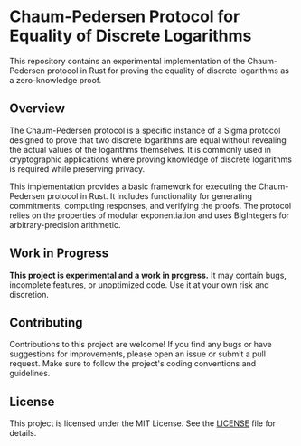 # Chaum-Pedersen Protocol for Equality of Discrete Logarithms

This repository contains an experimental implementation of the Chaum-Pedersen protocol in Rust for proving the equality of discrete logarithms as a zero-knowledge proof.

## Overview

The Chaum-Pedersen protocol is a specific instance of a Sigma protocol designed to prove that two discrete logarithms are equal without revealing the actual values of the logarithms themselves. It is commonly used in cryptographic applications where proving knowledge of discrete logarithms is required while preserving privacy.

This implementation provides a basic framework for executing the Chaum-Pedersen protocol in Rust. It includes functionality for generating commitments, computing responses, and verifying the proofs. The protocol relies on the properties of modular exponentiation and uses BigIntegers for arbitrary-precision arithmetic.

## Work in Progress

**This project is experimental and a work in progress.** It may contain bugs, incomplete features, or unoptimized code. Use it at your own risk and discretion.

## Contributing

Contributions to this project are welcome! If you find any bugs or have suggestions for improvements, please open an issue or submit a pull request. Make sure to follow the project's coding conventions and guidelines.

## License

This project is licensed under the MIT License. See the [LICENSE](LICENSE) file for details.

